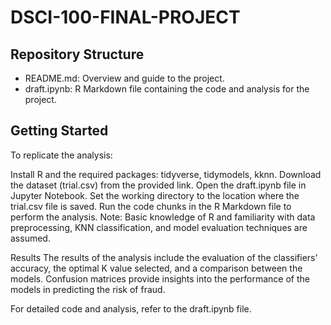 # DSCI-100-FINAL-PROJECT

## Repository Structure
* README.md: Overview and guide to the project.
* draft.ipynb: R Markdown file containing the code and analysis for the project.
## Getting Started
To replicate the analysis:

Install R and the required packages: tidyverse, tidymodels, kknn.
Download the dataset (trial.csv) from the provided link.
Open the draft.ipynb file in Jupyter Notebook.
Set the working directory to the location where the trial.csv file is saved.
Run the code chunks in the R Markdown file to perform the analysis.
Note: Basic knowledge of R and familiarity with data preprocessing, KNN classification, and model evaluation techniques are assumed.

Results
The results of the analysis include the evaluation of the classifiers' accuracy, the optimal K value selected, and a comparison between the models. Confusion matrices provide insights into the performance of the models in predicting the risk of fraud.

For detailed code and analysis, refer to the draft.ipynb file.
